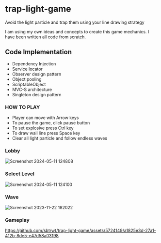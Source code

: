 # trap-light-game
Avoid the light particle and trap them using your line drawing strategy

I am using my own ideas and concepts to create this game mechanics. I have been written all code from scratch.

## Code Implementation
- Dependency Injection
- Service locator
- Observer design pattern
- Object pooling
- ScriptableObject
- MVC-S architecture
- Singleton design pattern
  
### HOW TO PLAY
- Player can move with Arrow keys
- To pause the game, click pause button
- To set explosive press Ctrl key
- To draw wall line press Space key
- Clear all light particle and follow endless waves

### Lobby 
![Screenshot 2024-05-11 124808](https://github.com/sbtrwt/trap-light-game/assets/5724149/02e259d3-3250-4fb2-a402-0aac93e7bdc5)

### Select Level
![Screenshot 2024-05-11 124100](https://github.com/sbtrwt/trap-light-game/assets/5724149/f2bcd75f-62a0-4b2d-a70b-c628c8b7006a)

### Wave
![Screenshot 2023-11-22 182022](https://github.com/sbtrwt/trap-light-game/assets/5724149/d548ba15-715c-4bf3-9477-a30d7f8dba9d)

### Gameplay


https://github.com/sbtrwt/trap-light-game/assets/5724149/a1825e3d-27a1-412b-8de5-e47d58a03198

